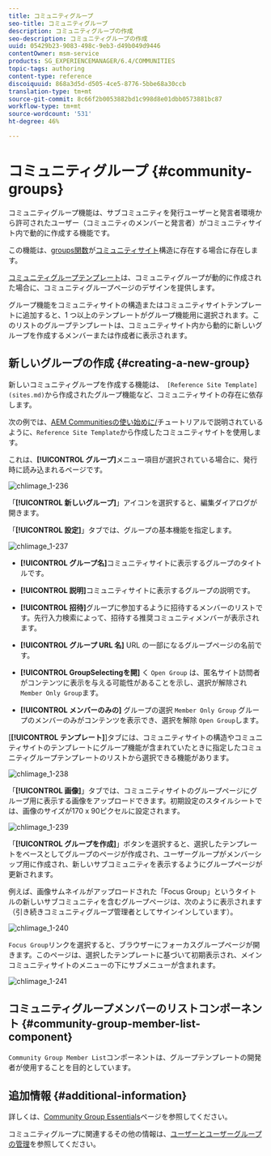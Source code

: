 ```yaml
---
title: コミュニティグループ
seo-title: コミュニティグループ
description: コミュニティグループの作成
seo-description: コミュニティグループの作成
uuid: 05429b23-9083-498c-9eb3-d49b049d9446
contentOwner: msm-service
products: SG_EXPERIENCEMANAGER/6.4/COMMUNITIES
topic-tags: authoring
content-type: reference
discoiquuid: 868a3d5d-d505-4ce5-8776-5bbe68a30ccb
translation-type: tm+mt
source-git-commit: 8c66f2b0053882bd1c998d8e01dbb0573881bc87
workflow-type: tm+mt
source-wordcount: '531'
ht-degree: 46%

---
```



# コミュニティグループ {#community-groups}

コミュニティグループ機能は、サブコミュニティを発行ユーザーと発言者環境から許可されたユーザー（コミュニティのメンバーと発言者）がコミュニティサイト内で動的に作成する機能です。

この機能は、[groups関数](functions.md#groups-function)が[コミュニティサイト](sites-console.md)構造に存在する場合に存在します。

[コミュニティグループテンプレート](tools-groups.md)は、コミュニティグループが動的に作成された場合に、コミュニティグループページのデザインを提供します。

グループ機能をコミュニティサイトの構造またはコミュニティサイトテンプレートに追加すると、1 つ以上のテンプレートがグループ機能用に選択されます。このリストのグループテンプレートは、コミュニティサイト内から動的に新しいグループを作成するメンバーまたは作成者に表示されます。

## 新しいグループの作成 {#creating-a-new-group}

新しいコミュニティグループを作成する機能は、` [Reference Site Template](sites.md)`から作成されたグループ機能など、コミュニティサイトの存在に依存します。

次の例では、[AEM Communitiesの使い始めに/](getting-started.md)チュートリアルで説明されているように、`Reference Site Template`から作成したコミュニティサイトを使用します。

これは、**[!UICONTROL グループ]**&#x200B;メニュー項目が選択されている場合に、発行時に読み込まれるページです。

![chlimage_1-236](assets/chlimage_1-236.png)

「**[!UICONTROL 新しいグループ]**」アイコンを選択すると、編集ダイアログが開きます。

「**[!UICONTROL 設定]**」タブでは、グループの基本機能を指定します。

![chlimage_1-237](assets/chlimage_1-237.png)

* **[!UICONTROL グループ名]**&#x200B;コミュニティサイトに表示するグループのタイトルです。

* **[!UICONTROL 説明]**&#x200B;コミュニティサイトに表示するグループの説明です。

* **[!UICONTROL 招待]**&#x200B;グループに参加するように招待するメンバーのリストです。先行入力検索によって、招待する推奨コミュニティメンバーが表示されます。

* **[!UICONTROL グループ URL 名]** URL の一部になるグループページの名前です。

* **[!UICONTROL GroupSelectingを開]**
く 
`Open Group` は、匿名サイト訪問者がコンテンツに表示を与える可能性があることを示し、選択が解除され `Member Only Group`ます。

* **[!UICONTROL メンバーのみの]**
グループの選択 
`Member Only Group` グループのメンバーのみがコンテンツを表示でき、選択を解除 `Open Group`します。

[**[!UICONTROL テンプレート]**]タブには、コミュニティサイトの構造やコミュニティサイトのテンプレートにグループ機能が含まれていたときに指定したコミュニティグループテンプレートのリストから選択できる機能があります。

![chlimage_1-238](assets/chlimage_1-238.png)

「**[!UICONTROL 画像]**」タブでは、コミュニティサイトのグループページにグループ用に表示する画像をアップロードできます。初期設定のスタイルシートでは、画像のサイズが170 x 90ピクセルに設定されます。

![chlimage_1-239](assets/chlimage_1-239.png)

「**[!UICONTROL グループを作成]**」ボタンを選択すると、選択したテンプレートをベースとしてグループのページが作成され、ユーザーグループがメンバーシップ用に作成され、新しいサブコミュニティを表示するようにグループページが更新されます。

例えば、画像サムネイルがアップロードされた「Focus Group」というタイトルの新しいサブコミュニティを含むグループページは、次のように表示されます（引き続きコミュニティグループ管理者としてサインインしています）。

![chlimage_1-240](assets/chlimage_1-240.png)

`Focus Group`リンクを選択すると、ブラウザーにフォーカスグループページが開きます。このページは、選択したテンプレートに基づいて初期表示され、メインコミュニティサイトのメニューの下にサブメニューが含まれます。

![chlimage_1-241](assets/chlimage_1-241.png)

## コミュニティグループメンバーのリストコンポーネント {#community-group-member-list-component}

`Community Group Member List`コンポーネントは、グループテンプレートの開発者が使用することを目的としています。

## 追加情報 {#additional-information}

詳しくは、[Community Group Essentials](essentials-groups.md)ページを参照してください。

コミュニティグループに関連するその他の情報は、[ユーザーとユーザーグループの管理](users.md)を参照してください。
